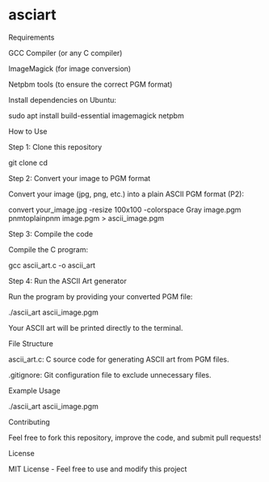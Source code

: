 # asciart
Requirements

GCC Compiler (or any C compiler)

ImageMagick (for image conversion)

Netpbm tools (to ensure the correct PGM format)

Install dependencies on Ubuntu:

sudo apt install build-essential imagemagick netpbm

How to Use

Step 1: Clone this repository

git clone <repository-url>
cd <repository-directory>

Step 2: Convert your image to PGM format

Convert your image (jpg, png, etc.) into a plain ASCII PGM format (P2):

convert your_image.jpg -resize 100x100 -colorspace Gray image.pgm
pnmtoplainpnm image.pgm > ascii_image.pgm

Step 3: Compile the code

Compile the C program:

gcc ascii_art.c -o ascii_art

Step 4: Run the ASCII Art generator

Run the program by providing your converted PGM file:

./ascii_art ascii_image.pgm

Your ASCII art will be printed directly to the terminal.

File Structure

ascii_art.c: C source code for generating ASCII art from PGM files.

.gitignore: Git configuration file to exclude unnecessary files.

Example Usage

./ascii_art ascii_image.pgm

Contributing

Feel free to fork this repository, improve the code, and submit pull requests!

License

MIT License - Feel free to use and modify this project
